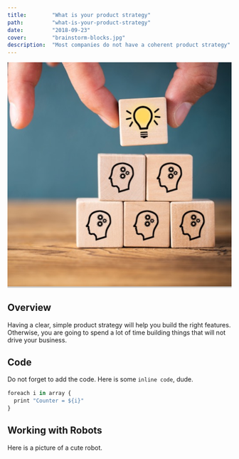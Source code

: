 ```yaml
---
title:        "What is your product strategy"
path:         "what-is-your-product-strategy"
date:         "2018-09-23"
cover:        "brainstorm-blocks.jpg"
description:  "Most companies do not have a coherent product strategy"
---
```


<div style="background-color:#cccccc;margin-bottom:2.00rem;">
  <img  src     = "./brainstorm-blocks.jpg" 
        class   = "img-fluid" 
        alt     = "What is your product strategy" 
  />
</div>

## Overview
Having a clear, simple product strategy will help you build the right 
features. Otherwise, you are going to spend a lot of time building things
that will not drive your business.

## Code
Do not forget to add the code. Here is some `inline code`, dude.

```javascript
foreach i in array {
  print "Counter = ${i}"
}
```
## Working with Robots
Here is a picture of a cute robot.
